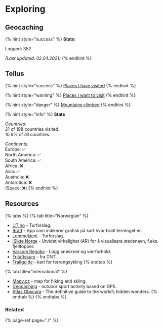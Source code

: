 # Exploring

## Geocaching

{% hint style="success" %}
**Stats:**

Logged: 352

_\(Last updated: 02.04.2021\)_
{% endhint %}

## Tellus

{% hint style="success" %}
[Places I have visited](https://goo.gl/maps/92spBC7a76opmYhGA)
{% endhint %}

{% hint style="warning" %}
[Places I want to visit](https://goo.gl/maps/4emBJcP2D9rghn5k6)
{% endhint %}

{% hint style="danger" %}
[Mountains climbed](https://goo.gl/maps/rqaEpxg5h5RC7zBD9)
{% endhint %}

{% hint style="info" %}
**Stats**

_Countries:_  
21 of 198 countries visited.  
10.6% of all countries.

_Continents:_  
Europe: ✅   
North America: ✅   
South America: ✅   
Africa: ❌   
Asia: ✅   
Australia: ❌   
Antarctica: ❌   
\(Space: ❌\)
{% endhint %}

## Resources

{% tabs %}
{% tab title="Norwegian" %}
* [UT.no](https://ut.no/) - Turforslag.
* [Bratt](https://itunes.apple.com/no/app/bratt/id1121510874) - App som indikerer grafisk på kart hvor bratt terrenget er.
* [Lommekjent](http://www.lommekjent.no/) - Turforslag.
* [iSikte Norge](http://appbibliotek.no/isikte-norge/) - Utvidet virkelighet \(AR\) for å visualisere stedsnavn, f.eks. fjelltopper.
* [Varsom Regobs](https://www.varsom.no/en/news/download-the-varsom-regobs-app/) - Logg snøskred og værforhold.
* [Friluftskurs](https://www.dnt.no/digitale-friluftskurs-/) - fra DNT.
* [Trailguide](https://trailguide.net/) - kart for terrengsykling
{% endtab %}

{% tab title="International" %}
* [Mapy.cz](https://en.mapy.cz) - map for hiking and skiing.
* [Geocaching](https://www.geocaching.com) - outdoor sport activity based on GPS.
* [Atlas Obscura](https://www.atlasobscura.com/) - The definitive guide to the world’s hidden wonders.
{% endtab %}
{% endtabs %}

### Related

{% page-ref page="./" %}


